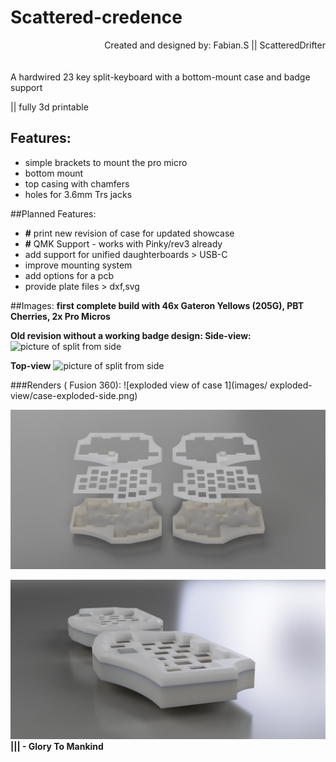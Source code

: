# Scattered-credence

<div align="right"> Created and designed by: Fabian.S || ScatteredDrifter 
</div>
<br><br>
A hardwired 23 key split-keyboard with a bottom-mount case and badge support 

|| fully 3d printable

## Features: 
- simple brackets to mount the pro micro 
- bottom mount 
- top casing with chamfers 
- holes for 3.6mm Trs jacks


##Planned Features: 
 - **#** print new revision of case for updated showcase 
 - **#** QMK Support - works with Pinky/rev3 already 
 - add support for unified daughterboards > USB-C 
 -  improve mounting system 
 - add options for a pcb 
 - provide plate files > dxf,svg 
 
##Images:
<b>first complete build with 46x Gateron Yellows (205G), PBT Cherries, 2x Pro Micros

Old revision without a working badge design: 
</b>
**Side-view:**
![picture of split from side](images/Built/built-side.jpg)

**Top-view**
![picture of split from side](images/Built/built-top.jpg)

###Renders ( Fusion 360):
![exploded view  of case 1](images/
exploded-view/case-exploded-side.png)

 ![exploded view of case 2](images/exploded-view/case-exploded.png)

![exploded view of case 2](images/closed-view/case-closed-close.png)
**||| - Glory To Mankind**
